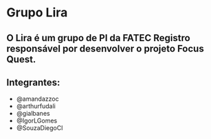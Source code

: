 # Grupo Lira

## O Lira é um grupo de PI da FATEC Registro responsável por desenvolver o projeto Focus Quest.

## Integrantes:
- @amandazzoc
- @arthurfudali
- @gialbanes
- @IgorLGomes
- @SouzaDiegoCl
